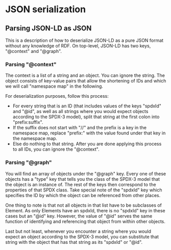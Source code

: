 # JSON serialization

## Parsing JSON-LD as JSON

This is a description of how to deserialize JSON-LD as a pure JSON format without any knowledge of RDF.
On top-level, JSON-LD has two keys, "@context" and "@graph".

### Parsing "@context"

The context is a list of a string and an object. You can ignore the string.
The object consists of key-value pairs that allow the shortening of IDs and which we will call "namespace map" in the following.

For deserialization purposes, follow this process:

- For every string that is an ID (that includes values of the keys "spdxId" and "@id", 
  as well as all strings where you would expect objects according to the SPDX-3 model),
  split that string at the first colon into "prefix:suffix".
- If the suffix does not start with "//" and the prefix is a key in the namespace map,
  replace "prefix:" with the value found under that key in the namespace map.
- Else do nothing to that string.
After you are done applying this process to all IDs, you can ignore the "@context".

### Parsing "@graph"

You will find an array of objects under the "@graph" key.
Every one of these objects has a "type" key that tells you the class of the SPDX-3 model that the object is an instance of.
The rest of the keys then correspond to the properties of that SPDX class.
Take special note of the "spdxId" key which specifies the ID by which the object can be referenced from other places.

One thing to note is that not all objects in that list have to be subclasses of Element.
As only Elements have an spdxId, there is no "spdxId" key in these cases but an "@id" key.
However, the value of "@id" serves the same function of identifying and referencing that object from within other objects.

Last but not least, whenever you encounter a string where you would expect an object according to the SPDX-3 model,
you can substitute that string with the object that has that string as its "spdxId" or "@id".
